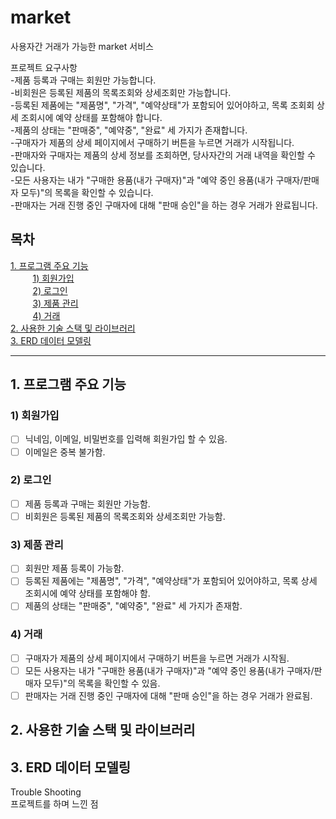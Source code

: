 # market

사용자간 거래가 가능한 market 서비스  

프로젝트 요구사항    
-제품 등록과 구매는 회원만 가능합니다.  
-비회원은 등록된 제품의 목록조회와 상세조회만 가능합니다.  
-등록된 제품에는 "제품명", "가격", "예약상태"가 포함되어 있어야하고, 목록 조회회 상세 조회시에 예약 상태를 포함해야 합니다.  
-제품의 상태는 "판매중", "예약중", "완료" 세 가지가 존재합니다.  
-구매자가 제품의 상세 페이지에서 구매하기 버튼을 누르면 거래가 시작됩니다.  
-판매자와 구매자는 제품의 상세 정보를 조회하면, 당사자간의 거래 내역을 확인할 수 있습니다.  
-모든 사용자는 내가 "구매한 용품(내가 구매자)"과 "예약 중인 용품(내가 구매자/판매자 모두)"의 목록을 확인할 수 있습니다.  
-판매자는 거래 진행 중인 구매자에 대해 "판매 승인"을 하는 경우 거래가 완료됩니다.

## 목차
[1. 프로그램 주요 기능 ](#1-프로그램-주요-기능)  
&nbsp;&nbsp;&nbsp;&nbsp;&nbsp;&nbsp;&nbsp;&nbsp; [1) 회원가입](#1-회원가입)  
&nbsp;&nbsp;&nbsp;&nbsp;&nbsp;&nbsp;&nbsp;&nbsp; [2) 로그인](#2-로그인)  
&nbsp;&nbsp;&nbsp;&nbsp;&nbsp;&nbsp;&nbsp;&nbsp; [3) 제품 관리](#3-제품-관리)  
&nbsp;&nbsp;&nbsp;&nbsp;&nbsp;&nbsp;&nbsp;&nbsp; [4) 거래](#4-거래)  
[2. 사용한 기술 스택 및 라이브러리 ](#2-사용한-기술-스택-및-라이브러리)  
[3. ERD 데이터 모델링 ](#3-erd-데이터-모델링)  

---

## 1. 프로그램 주요 기능  
### 1) 회원가입  
- [ ] 닉네임, 이메일, 비밀번호를 입력해 회원가입 할 수 있음.
- [ ] 이메일은 중복 불가함.
### 2) 로그인  
- [ ] 제품 등록과 구매는 회원만 가능함.  
- [ ] 비회원은 등록된 제품의 목록조회와 상세조회만 가능함.  
### 3) 제품 관리  
- [ ] 회원만 제품 등록이 가능함.
- [ ] 등록된 제품에는 "제품명", "가격", "예약상태"가 포함되어 있어야하고, 목록 상세 조회시에 예약 상태를 포함해야 함.  
- [ ] 제품의 상태는 "판매중", "예약중", "완료" 세 가지가 존재함.  
### 4) 거래  
- [ ] 구매자가 제품의 상세 페이지에서 구매하기 버튼을 누르면 거래가 시작됨.
- [ ] 모든 사용자는 내가 "구매한 용품(내가 구매자)"과 "예약 중인 용품(내가 구매자/판매자 모두)"의 목록을 확인할 수 있음.
- [ ] 판매자는 거래 진행 중인 구매자에 대해 "판매 승인"을 하는 경우 거래가 완료됨.  
## 2. 사용한 기술 스택 및 라이브러리  
## 3. ERD 데이터 모델링  
Trouble Shooting  
프로젝트를 하며 느낀 점
